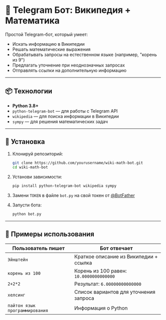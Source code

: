 
# 🤖 Telegram Бот: Википедия + Математика

Простой Telegram-бот, который умеет:
- Искать информацию в Википедии
- Решать математические выражения
- Обрабатывать запросы на естественном языке (например, "корень из 9")
- Предлагать уточнение при неоднозначных запросах
- Отправлять ссылки на дополнительную информацию

---

## 📦 Технологии

- **Python 3.8+**
- `python-telegram-bot` — для работы с Telegram API
- `wikipedia` — для поиска информации в Википедии
- `sympy` — для решения математических задач

---

## 🚀 Установка

1. Клонируй репозиторий:
   ```bash
   git clone https://github.com/yourusername/wiki-math-bot.git
   cd wiki-math-bot
   ```

2. Установи зависимости:
   ```bash
   pip install python-telegram-bot wikipedia sympy
   ```

3. Замени `TOKEN` в файле `bot.py` на свой токен от [@BotFather](https://t.me/BotFather)

4. Запусти бота:
   ```bash
   python bot.py
   ```

---

## 🧪 Примеры использования

| Пользователь пишет | Бот отвечает |
|--------------------|--------------|
| `Эйнштейн` | Краткое описание из Википедии + ссылка |
| `корень из 100` | Корень из 100 равен: `10.0000000000000` |
| `2+2*2` | Результат: `6.00000000000000` |
| `хелсинг` | Список вариантов для уточнения запроса |
| `пайтон язык программирования` | Информация о Python |
